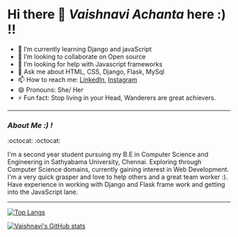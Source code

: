 # Hi there 👋 _Vaishnavi Achanta_ here :) !!

- 🌱 I’m currently learning Django and javaScript
- 👯 I’m looking to collaborate on Open source
- 🤔 I’m looking for help with Javascript frameworks
- 💬 Ask me about HTML, CSS, Django, Flask, MySql
- 📫 How to reach me: [LinkedIn](https://www.linkedin.com/in/achantavaishnavi), [Instagram](https://www.instagram.com/marshmello_24_7/)
- 😄 Pronouns: She/ Her
- ⚡ Fun fact: Stop living in your Head, Wanderers are great achievers.

<hr>

### _About Me :) !_ 
:octocat:
:octocat:
<p>I'm a second year student pursuing my B.E in Computer Science and Engineering in Sathyabama University, Chennai. Exploring through Computer Science domains, currently gaining interest in Web Development. I'm a very quick grasper and love to help others and a great team worker :). Have experience in working with Django and Flask frame work and getting into the JavaScript lane.</p>

<hr>
 
[![Top Langs](https://github-readme-stats.vercel.app/api/top-langs/?username=vaishnavityra712&layout=compact&theme=compact)](https://github.com/vaishnavityra712/github-readme-stats)

[![Vaishnavi's GitHub stats](https://github-readme-stats.vercel.app/api?username=vaishnavityra712&theme=synthwave)](https://github.com/vaishnavityra712/github-readme-stats)



<!--
**vaishnavityra712/vaishnavityra712** is a ✨ _special_ ✨ repository because its `README.md` (this file) appears on your GitHub profile.

Here are some ideas to get you started:

- 🔭 I’m currently working on ...
- 🌱 I’m currently learning ...
- 👯 I’m looking to collaborate on ...
- 🤔 I’m looking for help with ...
- 💬 Ask me about ...
- 📫 How to reach me: ...
- 😄 Pronouns: ...
- ⚡ Fun fact: ...


-->
